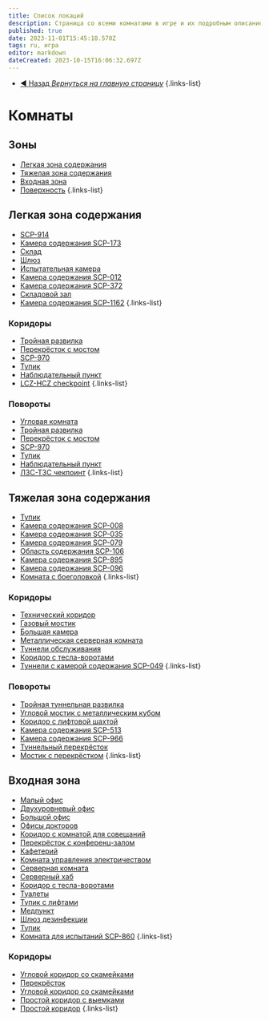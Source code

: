 ```yaml
---
title: Список локаций
description: Страница со всеми комнатами в игре и их подробным описанием.
published: true
date: 2023-11-01T15:45:18.570Z
tags: ru, игра
editor: markdown
dateCreated: 2023-10-15T16:06:32.697Z
---
```


- [:arrow_backward: Назад *Вернуться на главную страницу*](/ru/home#одиночная-игракооператив)
{.links-list}
# Комнаты
## Зоны
- [Легкая зона содержания](/ru/game/rooms/lcz)
- [Тяжелая зона содержания](/ru/game/rooms/hcz)
- [Входная зона](/ru/game/rooms/ent)
- [Поверхность](/ru/game/rooms/surface)
{.links-list}
## Легкая зона содержания
- [SCP-914](/ru/game/rooms/scp914)
- [Камера содержания SCP-173](/ru/game/rooms/173chamber)
- [Склад](/ru/game/rooms/bathroom)
- [Шлюз](/ru/game/rooms/Lockroom)
- [Испытательная камера](/ru/game/rooms/Small)
- [Камера содержания SCP-012](/ru/game/rooms/012)
- [Камера содержания SCP-372](/ru/game/rooms/372)
- [Складовой зал](/ru/game/rooms/939)
- [Камера содержания SCP-1162](/ru/game/rooms/1162)
{.links-list}
### Коридоры
- [Тройная развилка](/ru/game/rooms/t-shaped)
- [Перекрёсток с мостом](/ru/game/rooms/fourwayesroom)
- [SCP-970](/ru/game/rooms/storage970)
- [Тупик](/ru/game/rooms/theend)
- [Наблюдательный пункт](/ru/game/rooms/cams)
- [LCZ-HCZ checkpoint](/ru/game/rooms/checklczhcz)
{.links-list}
### Повороты
- [Угловая комната](/ru/game/rooms/corneroom)
- [Тройная развилка](/ru/game/rooms/t-shaped)
- [Перекрёсток с мостом](/ru/game/rooms/fourwayesroom)
- [SCP-970](/ru/game/rooms/storage970)
- [Тупик](/ru/game/rooms/theend)
- [Наблюдательный пункт](/ru/game/rooms/cams)
- [ЛЗС-ТЗС чекпоинт](/ru/game/rooms/checklczhcz)
{.links-list}
## Тяжелая зона содержания
- [Тупик](/ru/game/rooms/deadend)
- [Камера содержания SCP-008](/ru/game/rooms/008)
- [Камера содержания SCP-035](/ru/game/rooms/035)
- [Камера содержания SCP-079](/ru/game/rooms/079)
- [Область содержания SCP-106](/ru/game/rooms/106)
- [Камера содержания SCP-895](/ru/game/rooms/895)
- [Камера содержания SCP-096](/ru/game/rooms/096slockroom)
- [Комната с боеголовкой](/ru/game/rooms/warhead)
{.links-list}
### Коридоры
- [Технический коридор](/ru/game/rooms/gratedhallway)
- [Газовый мостик](/ru/game/rooms/gaswalk)
- [Большая камера](/ru/game/rooms/682)
- [Металлическая серверная комната](/ru/game/rooms/096)
- [Туннели обслуживания](/ru/game/rooms/106chamb)
- [Коридор с тесла-воротами](/ru/game/rooms/tesla)
- [Туннели с камерой содержания SCP-049](/ru/game/rooms/049)
{.links-list}
### Повороты
- [Тройная туннельная развилка](/ru/game/rooms/t-shapedhcz)
- [Угловой мостик с металлическим кубом](/ru/game/rooms/threewaybutgas)
- [Коридор с лифтовой шахтой](/ru/game/rooms/brokenlift)
- [Камера содержания SCP-513](/ru/game/rooms/513)
- [Камера содержания SCP-966](/ru/game/rooms/966)
- [Туннельный перекрёсток](/ru/game/rooms/fourwayhcz)
- [Мостик с перекрёстком](/ru/game/rooms/fourwaygaswalk)
{.links-list}
## Входная зона
- [Малый офис](/ru/game/rooms/basicoffices)
- [Двухуровневый офис](/ru/game/rooms/level2office)
- [Большой офис](/ru/game/rooms/largeoffice)
- [Офисы докторов](/ru/game/rooms/doctorsquarters)
- [Коридор с комнатой для совещаний](/ru/game/rooms/coferencequarters)
- [Перекрёсток с конференц-залом](/ru/game/rooms/sharedconference)
- [Кафетерий](/ru/game/rooms/cafeteria)
- [Комната управления электричеством](/ru/game/rooms/eleccenter)
- [Серверная комната](/ru/game/rooms/serverfarm)
- [Серверный хаб](/ru/game/rooms/serverhub)
- [Коридор с тесла-воротами](/ru/game/rooms/teslacoilhallway)
- [Туалеты](/ru/game/rooms/toilets)
- [Тупик с лифтами](/ru/game/rooms/elevator)
- [Медпункт](/ru/game/rooms/medicalbay)
- [Шлюз дезинфекции](/ru/game/rooms/checkpoint)
- [Тупик](/ru/game/rooms/theendent)
- [Комната для испытаний SCP-860](/ru/game/rooms/860chamber)
{.links-list}
### Коридоры
- [Угловой коридор со скамейками](/ru/game/rooms/t-shapedent)
- [Перекрёсток](/ru/game/rooms/fourwaysrooment)
- [Угловой коридор со скамейками](/ru/game/rooms/cornerrooment)
- [Простой коридор с выемками](/ru/game/rooms/twowayhallway2)
- [Простой коридор](/ru/game/rooms/twowayhallway)
{.links-list}